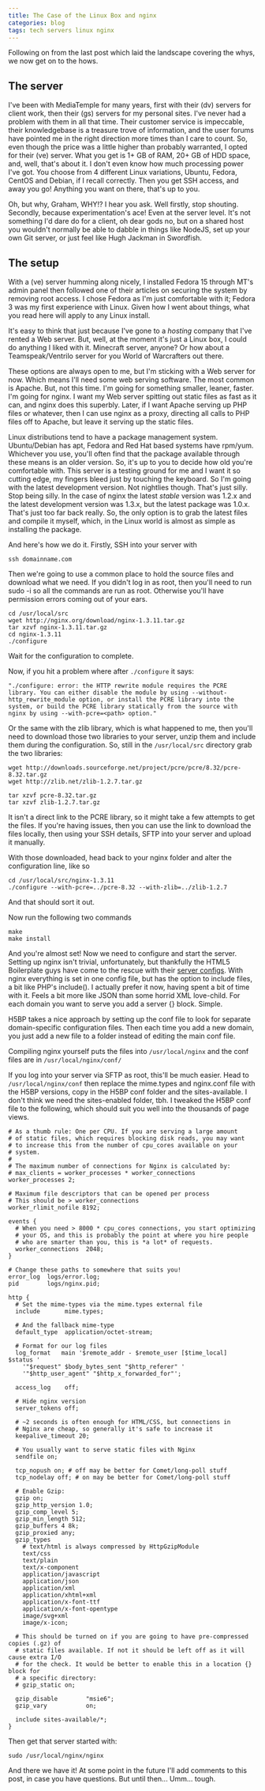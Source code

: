 ```yaml
---
title: The Case of the Linux Box and nginx
categories: blog
tags: tech servers linux nginx
---
```


Following on from the last post which laid the landscape covering the whys, we now get on to the hows.

## The server

I've been with MediaTemple for many years, first with their (dv) servers for client work, then their (gs) servers for my personal sites. I've never had a problem with them in all that time. Their customer service is impeccable, their knowledgebase is a treasure trove of information, and the user forums have pointed me in the right direction more times than I care to count. So, even though the price was a little higher than probably warranted, I opted for their (ve) server. What you get is 1+ GB of RAM, 20+ GB of HDD space, and, well, that's about it. I don't even know how much processing power I've got. You choose from 4 different Linux variations, Ubuntu, Fedora, CentOS and Debian, if I recall correctly. Then you get SSH access, and away you go! Anything you want on there, that's up to you.

Oh, but why, Graham, WHY!? I hear you ask. Well firstly, stop shouting. Secondly, because experimentation's ace! Even at the server level. It's not something I'd dare do for a client, oh dear gods no, but on a shared host you wouldn't normally be able to dabble in things like NodeJS, set up your own Git server, or just feel like Hugh Jackman in Swordfish.

## The setup

With a (ve) server humming along nicely, I installed Fedora 15 through MT's admin panel then followed one of their articles on securing the system by removing root access. I chose Fedora as I'm just comfortable with it; Fedora 3 was my first experience with Linux. Given how I went about things, what you read here will apply to any Linux install.

It's easy to think that just because I've gone to a *hosting* company that I've rented a Web server. But, well, at the moment it's just a Linux box, I could do anything I liked with it. Minecraft server, anyone? Or how about a Teamspeak/Ventrilo server for you World of Warcrafters out there.

These options are always open to me, but I'm sticking with a Web server for now. Which means I'll need some web serving software. The most common is Apache. But, not this time. I'm going for something smaller, leaner, faster. I'm going for nginx. I want my Web server spitting out static files as fast as it can, and nginx does this superbly. Later, if I want Apache serving up PHP files or whatever, then I can use nginx as a proxy, directing all calls to PHP files off to Apache, but leave it serving up the static files.

Linux distributions tend to have a package management system. Ubuntu/Debian has apt, Fedora and Red Hat based systems have rpm/yum. Whichever you use, you'll often find that the package available through these means is an older version. So, it's up to you to decide how old you're comfortable with. This server is a testing ground for me and I want it so cutting edge, my fingers bleed just by touching the keyboard. So I'm going with the latest development version. Not nightlies though. That's just silly. Stop being silly. In the case of nginx the latest *stable* version was 1.2.x and the latest development version was 1.3.x, but the latest package was 1.0.x. That's just too far back really. So, the only option is to grab the latest files and compile it myself, which, in the Linux world is almost as simple as installing the package.

And here's how we do it. Firstly, SSH into your server with

	ssh domainname.com

Then we're going to use a common place to hold the source files and download what we need. If you didn't log in as root, then you'll need to run sudo -i so all the commands are run as root. Otherwise you'll have permission errors coming out of your ears.

	cd /usr/local/src
	wget http://nginx.org/download/nginx-1.3.11.tar.gz
	tar xzvf nginx-1.3.11.tar.gz
	cd nginx-1.3.11
	./configure

Wait for the configuration to complete.

Now, if you hit a problem where after `./configure` it says:

	"./configure: error: the HTTP rewrite module requires the PCRE library. You can either disable the module by using --without-http_rewrite_module option, or install the PCRE library into the system, or build the PCRE library statically from the source with nginx by using --with-pcre=<path> option."

Or the same with the zlib library, which is what happened to me, then you'll need to download those two libraries to your server, unzip them and include them during the configuration. So, still in the `/usr/local/src` directory grab the two libraries:

	wget http://downloads.sourceforge.net/project/pcre/pcre/8.32/pcre-8.32.tar.gz
	wget http://zlib.net/zlib-1.2.7.tar.gz

	tar xzvf pcre-8.32.tar.gz
	tar xzvf zlib-1.2.7.tar.gz

It isn't a direct link to the PCRE library, so it might take a few attempts to get the files. If you're having issues, then you can use the link to download the files locally, then using your SSH details, SFTP into your server and upload it manually.

With those downloaded, head back to your nginx folder and alter the configuration line, like so

	cd /usr/local/src/nginx-1.3.11
	./configure --with-pcre=../pcre-8.32 --with-zlib=../zlib-1.2.7

And that should sort it out.

Now run the following two commands

	make
	make install

And you're almost set! Now we need to configure and start the server. Setting up nginx isn't trivial, unfortunately, but thankfully the HTML5 Boilerplate guys have come to the rescue with their [server configs](https://github.com/h5bp/server-configs). With nginx everything is set in one config file, but has the option to include files, a bit like PHP's include(). I actually prefer it now, having spent a bit of time with it. Feels a bit more like JSON than some horrid XML love-child. For each domain you want to serve you add a server {} block. Simple.

H5BP takes a nice approach by setting up the conf file to look for separate domain-specific configuration files. Then each time you add a new domain, you just add a new file to a folder instead of editing the main conf file.

Compiling nginx yourself puts the files into `/usr/local/nginx` and the conf files are in `/usr/local/nginx/conf/`

If you log into your server via SFTP as root, this'll be much easier. Head to `/usr/local/nginx/conf` then replace the mime.types and nginx.conf file with the H5BP versions, copy in the H5BP conf folder and the sites-available. I don't think we need the sites-enabled folder, tbh. I tweaked the H5BP conf file to the following, which should suit you well into the thousands of page views.

	# As a thumb rule: One per CPU. If you are serving a large amount
	# of static files, which requires blocking disk reads, you may want
	# to increase this from the number of cpu_cores available on your
	# system.
	#
	# The maximum number of connections for Nginx is calculated by:
	# max_clients = worker_processes * worker_connections
	worker_processes 2;

	# Maximum file descriptors that can be opened per process
	# This should be > worker_connections
	worker_rlimit_nofile 8192;

	events {
	  # When you need > 8000 * cpu_cores connections, you start optimizing
	  # your OS, and this is probably the point at where you hire people
	  # who are smarter than you, this is *a lot* of requests.
	  worker_connections  2048;
	}

	# Change these paths to somewhere that suits you!
	error_log  logs/error.log;
	pid        logs/nginx.pid;

	http {
	  # Set the mime-types via the mime.types external file
	  include       mime.types;

	  # And the fallback mime-type
	  default_type  application/octet-stream;

	  # Format for our log files
	  log_format   main '$remote_addr - $remote_user [$time_local]  $status '
	    '"$request" $body_bytes_sent "$http_referer" '
	    '"$http_user_agent" "$http_x_forwarded_for"';

	  access_log 	off;

	  # Hide nginx version
	  server_tokens off;

	  # ~2 seconds is often enough for HTML/CSS, but connections in
	  # Nginx are cheap, so generally it's safe to increase it
	  keepalive_timeout 20;

	  # You usually want to serve static files with Nginx
	  sendfile on;

	  tcp_nopush on; # off may be better for Comet/long-poll stuff
	  tcp_nodelay off; # on may be better for Comet/long-poll stuff

	  # Enable Gzip:
	  gzip on;
	  gzip_http_version 1.0;
	  gzip_comp_level 5;
	  gzip_min_length 512;
	  gzip_buffers 4 8k;
	  gzip_proxied any;
	  gzip_types
	    # text/html is always compressed by HttpGzipModule
	    text/css
	    text/plain
	    text/x-component
	    application/javascript
	    application/json
	    application/xml
	    application/xhtml+xml
	    application/x-font-ttf
	    application/x-font-opentype
	    image/svg+xml
	    image/x-icon;

	  # This should be turned on if you are going to have pre-compressed copies (.gz) of
	  # static files available. If not it should be left off as it will cause extra I/O
	  # for the check. It would be better to enable this in a location {} block for
	  # a specific directory:
	  # gzip_static on;

	  gzip_disable        "msie6";
	  gzip_vary           on;

	  include sites-available/*;
	}

Then get that server started with:

	sudo /usr/local/nginx/nginx

And there we have it! At some point in the future I'll add comments to this post, in case you have questions. But until then... Umm... tough.
